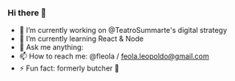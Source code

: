 ### Hi there 👋

- 🔭 I’m currently working on @TeatroSummarte's digital strategy
- 🌱 I’m currently learning React & Node
- 💬 Ask me anything:
- 📫 How to reach me: @fleola / feola.leopoldo@gmail.com
- ⚡ Fun fact: formerly butcher 🥩
